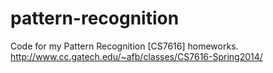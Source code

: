 pattern-recognition
===================

Code for my Pattern Recognition [CS7616] homeworks. http://www.cc.gatech.edu/~afb/classes/CS7616-Spring2014/
